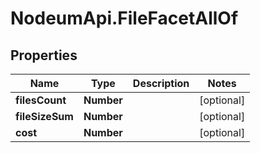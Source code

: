 # NodeumApi.FileFacetAllOf

## Properties

Name | Type | Description | Notes
------------ | ------------- | ------------- | -------------
**filesCount** | **Number** |  | [optional] 
**fileSizeSum** | **Number** |  | [optional] 
**cost** | **Number** |  | [optional] 


